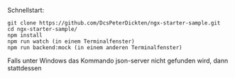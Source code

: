 Schnellstart:

```
git clone https://github.com/DcsPeterDickten/ngx-starter-sample.git
cd ngx-starter-sample/
npm install
npm run watch (in einem Terminalfenster)
npm run backend:mock (in einem anderen Terminalfenster)
```

Falls unter Windows das Kommando json-server nicht gefunden wird, dann stattdessen

